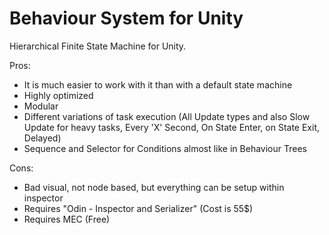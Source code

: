 # Behaviour System for Unity
Hierarchical Finite State Machine for Unity.

Pros:
- It is much easier to work with it than with a default state machine
- Highly optimized
- Modular
- Different variations of task execution (All Update types and also Slow Update for heavy tasks, Every 'X' Second, On State Enter, on State Exit, Delayed)
- Sequence and Selector for Conditions almost like in Behaviour Trees

Cons:
- Bad visual, not node based, but everything can be setup within inspector
- Requires "Odin - Inspector and Serializer" (Cost is 55$)
- Requires MEC (Free)
